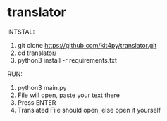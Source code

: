 # translator

INTSTAL:
  1. git clone https://github.com/kit4py/translator.git
  2. cd translator/
  2. python3 install -r requirements.txt
  
RUN:
  1. python3 main.py
  2. File will open, paste your text there 
  3. Press ENTER
  4. Translated File should open, else open it yourself
